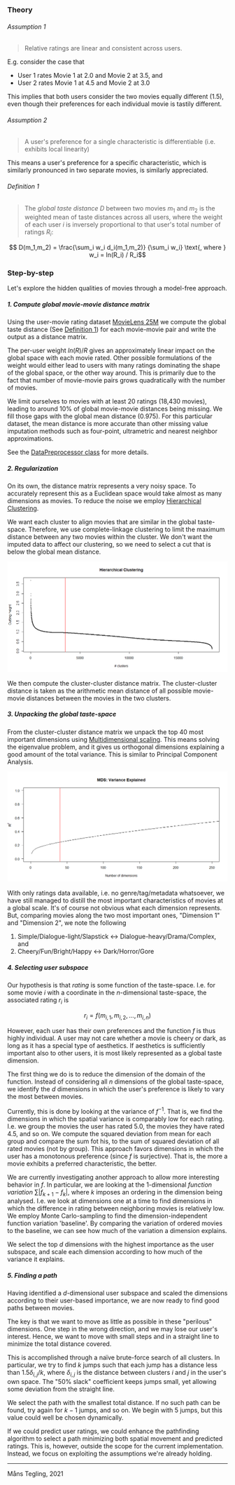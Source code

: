### Theory

###### Assumption 1

> Relative ratings are linear and consistent across users.

E.g. consider the case that

 * User 1 rates Movie 1 at 2.0 and Movie 2 at 3.5, and
 * User 2 rates Movie 1 at 4.5 and Movie 2 at 3.0 

 This implies that both users consider the two movies equally different (1.5),
 even though their preferences for each individual movie is tastily different.

###### Assumption 2

> A user's preference for a single characteristic is differentiable (i.e. exhibits local linearity)

This means a user's preference for a specific characteristic, which is similarly pronounced in
two separate movies, is similarly appreciated. 


###### Definition 1
> The _global taste distance_ $D$ between two movies $m_1$ and $m_2$
> is the weighted mean of taste distances across all users, where the weight of each
> user _i_ is inversely proportional to that user's total number of ratings $R_i$:
	
<!-- ![Global Taste Distance Definition](eq_global_distance.png) -->

```math 
 D(m_1,m_2) = \frac{\sum_i w_i d_i(m_1,m_2)} {\sum_i w_i} \text{, where } w_i = ln(R_i) / R_i
```


### Step-by-step

Let's explore the hidden qualities of movies through a model-free approach.

##### 1. Compute global movie-movie distance matrix

Using the user-movie rating dataset [MovieLens 25M](https://grouplens.org/datasets/movielens/25m/)
we compute the global taste distance (See [Definition 1](#definition-1)) for each movie-movie
pair and write the output as a distance matrix.

The per-user weight $ln(R)/R$ gives an approximately linear impact on the global space with
each movie rated. Other possible formulations of the weight would either lead to users with
many ratings dominating the shape of the global space, or the other way around. This is
primarily due to the fact that number of movie-movie pairs grows quadratically with the
number of movies.

We limit ourselves to movies with at least 20 ratings (18,430 movies), leading to around
10% of global movie-movie distances being missing. We fill those gaps with the global
mean distance (0.975). For this particular dataset, the mean distance is more accurate than other
missing value imputation methods such as four-point, ultrametric and nearest neighbor approximations.

See the [DataPreprocessor class](../src/main/java/se/motility/linkboy/DataPreprocessor.java) for
more details.

##### 2. Regularization

On its own, the distance matrix represents a very noisy space. To accurately represent
this as a Euclidean space would take almost as many dimensions as movies. To reduce the noise
we employ [Hierarchical Clustering](https://en.wikipedia.org/wiki/Hierarchical_clustering).

We want each cluster to align movies that are similar in the global taste-space. Therefore,
we use complete-linkage clustering to limit the maximum distance between any two movies within
the cluster. We don't want the imputed data to affect our clustering, so we need to select
a cut that is below the global mean distance.

![Cutting height](hiearchical-clustering-cutting-height.png)

We then compute the cluster-cluster distance matrix. The cluster-cluster distance is taken
as the arithmetic mean distance of all possible movie-movie distances between the movies
in the two clusters. 

##### 3. Unpacking the global taste-space

From the cluster-cluster distance matrix we unpack the top 40 most important dimensions using
[Multidimensional scaling](https://en.wikipedia.org/wiki/Multidimensional_scaling). This means
solving the eigenvalue problem, and it gives us orthogonal dimensions explaining a good amount
of the total variance. This is similar to Principal Component Analysis.  

![MDS variance explained](mds-variance-explained.png)

With only ratings data available, i.e. no genre/tag/metadata whatsoever, we have still managed
to distill the most important characteristics of movies at a global scale. It's of course not
obvious what each dimension represents. But, comparing movies along the two most important ones,
"Dimension 1" and "Dimension 2", we note the following

1. Simple/Dialogue-light/Slapstick <-> Dialogue-heavy/Drama/Complex, and
2. Cheery/Fun/Bright/Happy <-> Dark/Horror/Gore


##### 4. Selecting user subspace

Our hypothesis is that _rating_ is some function of the taste-space. I.e. for some movie
$i$ with a coordinate in the $n$-dimensional taste-space, the associated rating $r_i$ is

```math
r_i = f(m_{i,1}, m_{i,2}, ..., m_{i,n})
```

However, each user has their own preferences and the function $f$ is thus highly individual.
A user may not care whether a movie is cheery or dark, as long as it has a special type
of aesthetics. If aesthetics is sufficiently important also to other users, it is most likely
represented as a global taste dimension.

The first thing we do is to reduce the dimension of the domain of the function. Instead of
considering all $n$ dimensions of the global taste-space, we identify the $d$ dimensions in
which the user's preference is likely to vary the most between movies.

Currently, this is done by looking at the variance of $f^{-1}$. That is, we find the
dimensions in which the spatial variance is comparably low for each rating. I.e. we group
the movies the user has rated 5.0, the movies they have rated 4.5, and so on. We compute the
squared deviation from mean for each group and compare the sum fot his, to the sum of squared
deviation of all rated movies (not by group). This approach favors dimensions in which the user
has a monotonous preference (since $f$ is surjective). That is, the more a movie exhibits a
preferred characteristic, the better.

We are currently investigating another approach to allow more interesting behavior in $f$.
In particular, we are looking at the 1-dimensional _function variation_ $\sum |f_{k+1} - f_{k}|$, where
$k$ imposes an ordering in the dimension being analysed. I.e. we look at dimensions one at a time
to find dimensions in which the difference in rating between neighboring movies is relatively
low. We employ Monte Carlo-sampling to find the dimension-independent function variation 'baseline'.
By comparing the variation of ordered movies to the baseline, we can see how much of the variation
a dimension explains.

We select the top $d$ dimensions with the highest importance as the user subspace, and scale each
dimension according to how much of the variance it explains.

##### 5. Finding a path

Having identified a $d$-dimensional user subspace and scaled the dimensions according to their
user-based importance, we are now ready to find good paths between movies. 

The key is that we want to move as little as possible in these "perilous" dimensions. One step
in the wrong direction, and we may lose our user's interest. Hence, we want to move with small steps
and in a straight line to minimize the total distance covered.

This is accomplished through a naïve brute-force search of all clusters. In particular, we try to
find $k$ jumps such that each jump has a distance less than $1.5δ_{i,j}/k$, where $δ_{i,j}$ is the
distance between clusters $i$ and $j$ in the user's own space. The "50% slack" coefficient keeps
jumps small, yet allowing some deviation from the straight line.

We select the path with the smallest total distance. If no such path can be found, try again for
$k-1$ jumps, and so on. We begin with 5 jumps, but this value could well be chosen dynamically.

If we could predict user ratings, we could enhance the pathfinding algorithm to select a path minimizing
both spatial movement and predicted ratings. This is, however, outside the scope for the current
implementation. Instead, we focus on exploiting the assumptions we're already holding. 


 ----

Måns Tegling, 2021
 
